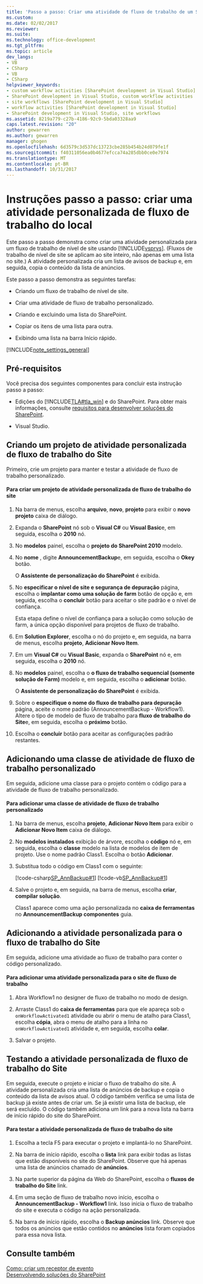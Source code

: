 ```yaml
---
title: 'Passo a passo: Criar uma atividade de fluxo de trabalho de um Site personalizado | Microsoft Docs'
ms.custom: 
ms.date: 02/02/2017
ms.reviewer: 
ms.suite: 
ms.technology: office-development
ms.tgt_pltfrm: 
ms.topic: article
dev_langs:
- VB
- CSharp
- VB
- CSharp
helpviewer_keywords:
- custom workflow activities [SharePoint development in Visual Studio]
- SharePoint development in Visual Studio, custom workflow activities
- site workflows [SharePoint development in Visual Studio]
- workflow activities [SharePoint development in Visual Studio]
- SharePoint development in Visual Studio, site workflows
ms.assetid: 8219a779-c27b-4186-92c9-5bda03328aa9
caps.latest.revision: "20"
author: gewarren
ms.author: gewarren
manager: ghogen
ms.openlocfilehash: 6d3579c3d537dc13723cbe285b454b24d079fe1f
ms.sourcegitcommit: f40311056ea0b4677efcca74a285dbb0ce0e7974
ms.translationtype: MT
ms.contentlocale: pt-BR
ms.lasthandoff: 10/31/2017
---
```

# <a name="walkthrough-create-a-custom-site-workflow-activity"></a>Instruções passo a passo: criar uma atividade personalizada de fluxo de trabalho do local
  Este passo a passo demonstra como criar uma atividade personalizada para um fluxo de trabalho de nível de site usando [!INCLUDE[vsprvs](../sharepoint/includes/vsprvs-md.md)]. (Fluxos de trabalho de nível de site se aplicam ao site inteiro, não apenas em uma lista no site.) A atividade personalizada cria um lista de avisos de backup e, em seguida, copia o conteúdo da lista de anúncios.  
  
 Este passo a passo demonstra as seguintes tarefas:  
  
-   Criando um fluxo de trabalho de nível de site.  
  
-   Criar uma atividade de fluxo de trabalho personalizado.  
  
-   Criando e excluindo uma lista do SharePoint.  
  
-   Copiar os itens de uma lista para outra.  
  
-   Exibindo uma lista na barra Início rápido.  
  
 [!INCLUDE[note_settings_general](../sharepoint/includes/note-settings-general-md.md)]  
  
## <a name="prerequisites"></a>Pré-requisitos  
 Você precisa dos seguintes componentes para concluir esta instrução passo a passo:  
  
-   Edições do [!INCLUDE[TLA#tla_win](../sharepoint/includes/tlasharptla-win-md.md)] e do SharePoint. Para obter mais informações, consulte [requisitos para desenvolver soluções do SharePoint](../sharepoint/requirements-for-developing-sharepoint-solutions.md).  
  
-   Visual Studio.  
  
## <a name="creating-a-site-workflow-custom-activity-project"></a>Criando um projeto de atividade personalizada de fluxo de trabalho do Site  
 Primeiro, crie um projeto para manter e testar a atividade de fluxo de trabalho personalizado.  
  
#### <a name="to-create-a-site-workflow-custom-activity-project"></a>Para criar um projeto de atividade personalizada de fluxo de trabalho do site  
  
1.  Na barra de menus, escolha **arquivo**, **novo**, **projeto** para exibir o **novo projeto** caixa de diálogo.  
  
2.  Expanda o **SharePoint** nó sob o **Visual C#** ou **Visual Basic**e, em seguida, escolha o **2010** nó.  
  
3.  No **modelos** painel, escolha o **projeto do SharePoint 2010** modelo.  
  
4.  No **nome** , digite **AnnouncementBackup**e, em seguida, escolha o **Okey** botão.  
  
     O **Assistente de personalização do SharePoint** é exibida.  
  
5.  No **especificar o nível de site e segurança de depuração** página, escolha o **implantar como uma solução de farm** botão de opção e, em seguida, escolha o **concluir** botão para aceitar o site padrão e o nível de confiança.  
  
     Esta etapa define o nível de confiança para a solução como solução de farm, a única opção disponível para projetos de fluxo de trabalho.  
  
6.  Em **Solution Explorer**, escolha o nó do projeto e, em seguida, na barra de menus, escolha **projeto**, **Adicionar Novo Item**.  
  
7.  Em um **Visual C#** ou **Visual Basic**, expanda o **SharePoint** nó e, em seguida, escolha o **2010** nó.  
  
8.  No **modelos** painel, escolha o **o fluxo de trabalho sequencial (somente solução de Farm)** modelo e, em seguida, escolha o **adicionar** botão.  
  
     O **Assistente de personalização do SharePoint** é exibida.  
  
9. Sobre o **especifique o nome do fluxo de trabalho para depuração** página, aceite o nome padrão (AnnouncementBackup - Workflow1). Altere o tipo de modelo de fluxo de trabalho para **fluxo de trabalho do Site**e, em seguida, escolha o **próximo** botão.  
  
10. Escolha o **concluir** botão para aceitar as configurações padrão restantes.  
  
## <a name="adding-a-custom-workflow-activity-class"></a>Adicionando uma classe de atividade de fluxo de trabalho personalizado  
 Em seguida, adicione uma classe para o projeto contém o código para a atividade de fluxo de trabalho personalizado.  
  
#### <a name="to-add-a-custom-workflow-activity-class"></a>Para adicionar uma classe de atividade de fluxo de trabalho personalizado  
  
1.  Na barra de menus, escolha **projeto**, **Adicionar Novo Item** para exibir o **Adicionar Novo Item** caixa de diálogo.  
  
2.  No **modelos instalados** exibição de árvore, escolha o **código** nó e, em seguida, escolha o **classe** modelo na lista de modelos de item de projeto. Use o nome padrão Class1. Escolha o botão **Adicionar**.  
  
3.  Substitua todo o código em Class1 com o seguinte:  
  
     [!code-csharp[SP_AnnBackup#1](../sharepoint/codesnippet/CSharp/announcementbackup/class1.cs#1)]
     [!code-vb[SP_AnnBackup#1](../sharepoint/codesnippet/VisualBasic/announcementbackupvb/class1.vb#1)]  
  
4.  Salve o projeto e, em seguida, na barra de menus, escolha **criar**, **compilar solução**.  
  
     Class1 aparece como uma ação personalizada no **caixa de ferramentas** no **AnnouncementBackup componentes** guia.  
  
## <a name="adding-the-custom-activity-to-the-site-workflow"></a>Adicionando a atividade personalizada para o fluxo de trabalho do Site  
 Em seguida, adicione uma atividade ao fluxo de trabalho para conter o código personalizado.  
  
#### <a name="to-add-a-custom-activity-to-the-site-workflow"></a>Para adicionar uma atividade personalizada para o site de fluxo de trabalho  
  
1.  Abra Workflow1 no designer de fluxo de trabalho no modo de design.  
  
2.  Arraste Class1 do **caixa de ferramentas** para que ele apareça sob o `onWorkflowActivated1` atividade ou abrir o menu de atalho para Class1, escolha **cópia**, abra o menu de atalho para a linha no `onWorkflowActivated1` atividade e, em seguida, escolha **colar**.  
  
3.  Salvar o projeto.  
  
## <a name="testing-the-site-workflow-custom-activity"></a>Testando a atividade personalizada de fluxo de trabalho do Site  
 Em seguida, execute o projeto e iniciar o fluxo de trabalho do site. A atividade personalizada cria uma lista de anúncios de backup e copia o conteúdo da lista de avisos atual. O código também verifica se uma lista de backup já existe antes de criar um. Se já existir uma lista de backup, ele será excluído. O código também adiciona um link para a nova lista na barra de início rápido do site do SharePoint.  
  
#### <a name="to-test-the-site-workflow-custom-activity"></a>Para testar a atividade personalizada de fluxo de trabalho do site  
  
1.  Escolha a tecla F5 para executar o projeto e implantá-lo no SharePoint.  
  
2.  Na barra de início rápido, escolha o **lista** link para exibir todas as listas que estão disponíveis no site do SharePoint. Observe que há apenas uma lista de anúncios chamado de **anúncios**.  
  
3.  Na parte superior da página da Web do SharePoint, escolha o **fluxos de trabalho do Site** link.  
  
4.  Em uma seção de fluxo de trabalho novo início, escolha o **AnnouncementBackup - Workflow1** link. Isso inicia o fluxo de trabalho do site e executa o código na ação personalizada.  
  
5.  Na barra de início rápido, escolha o **Backup anúncios** link. Observe que todos os anúncios que estão contidos no **anúncios** lista foram copiados para essa nova lista.  
  
## <a name="see-also"></a>Consulte também  
 [Como: criar um receptor de evento](../sharepoint/how-to-create-an-event-receiver.md)   
 [Desenvolvendo soluções do SharePoint](../sharepoint/developing-sharepoint-solutions.md)  
  
  
